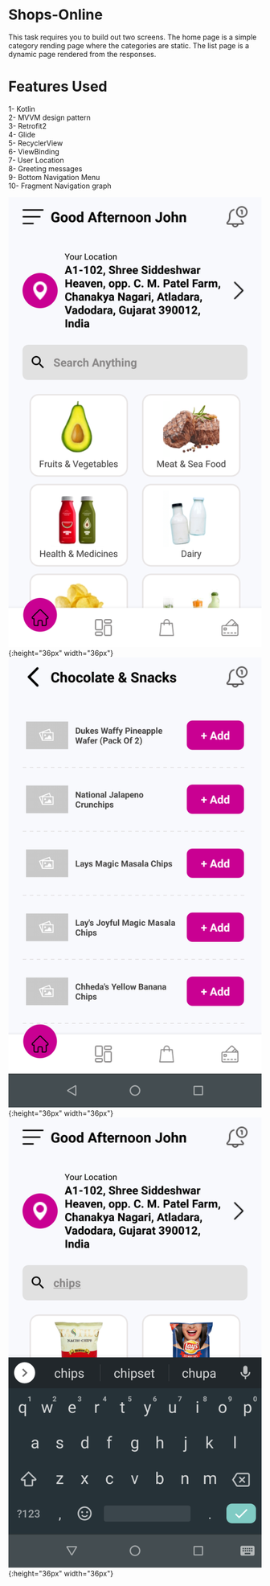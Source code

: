 # Shops-Online
This task requires you to build out two screens.
The home page is a simple category rending page where the categories are static. The list page is a dynamic page rendered from the responses.


# Features Used

1- Kotlin  
2- MVVM design pattern  
3- Retrofit2  
4- Glide  
5- RecyclerView  
6- ViewBinding  
7- User Location      
8- Greeting messages      
9- Bottom Navigation Menu     
10- Fragment Navigation graph     


![Home Page](https://github.com/SanjuChauhan/Shops-Online/blob/main/images/HomePage.png?raw=true){:height="36px" width="36px"}
![Category Page](https://github.com/SanjuChauhan/Shops-Online/blob/main/images/CategoryPage.png?raw=true){:height="36px" width="36px"}
![Search Page](https://github.com/SanjuChauhan/Shops-Online/blob/main/images/Search.png?raw=true){:height="36px" width="36px"}

